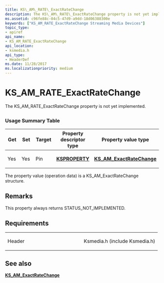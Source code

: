 ```yaml
---
title: KS\_AM\_RATE\_ExactRateChange
description: The KS\_AM\_RATE\_ExactRateChange property is not yet implemented.
ms.assetid: c96fe88c-04c5-47d9-a9dd-18d06388300e
keywords: ["KS_AM_RATE_ExactRateChange Streaming Media Devices"]
topic_type:
- apiref
api_name:
- KS_AM_RATE_ExactRateChange
api_location:
- ksmedia.h
api_type:
- HeaderDef
ms.date: 11/28/2017
ms.localizationpriority: medium
---
```


# KS\_AM\_RATE\_ExactRateChange


The KS\_AM\_RATE\_ExactRateChange property is not yet implemented.

## <span id="ddk_ks_am_rate_exactratechange_ks"></span><span id="DDK_KS_AM_RATE_EXACTRATECHANGE_KS"></span>


### Usage Summary Table

<table>
<colgroup>
<col width="20%" />
<col width="20%" />
<col width="20%" />
<col width="20%" />
<col width="20%" />
</colgroup>
<thead>
<tr class="header">
<th>Get</th>
<th>Set</th>
<th>Target</th>
<th>Property descriptor type</th>
<th>Property value type</th>
</tr>
</thead>
<tbody>
<tr class="odd">
<td><p>Yes</p></td>
<td><p>Yes</p></td>
<td><p>Pin</p></td>
<td><p><a href="https://docs.microsoft.com/windows-hardware/drivers/ddi/ks/ns-ks-ksidentifier" data-raw-source="[&lt;strong&gt;KSPROPERTY&lt;/strong&gt;](/windows-hardware/drivers/ddi/ks/ns-ks-ksidentifier)"><strong>KSPROPERTY</strong></a></p></td>
<td><p><a href="https://docs.microsoft.com/windows-hardware/drivers/ddi/ksmedia/ns-ksmedia-ks_am_exactratechange" data-raw-source="[&lt;strong&gt;KS_AM_ExactRateChange&lt;/strong&gt;](/windows-hardware/drivers/ddi/ksmedia/ns-ksmedia-ks_am_exactratechange)"><strong>KS_AM_ExactRateChange</strong></a></p></td>
</tr>
</tbody>
</table>

 

The property value (operation data) is a KS\_AM\_ExactRateChange structure.

Remarks
-------

This property always returns STATUS\_NOT\_IMPLEMENTED.

Requirements
------------

<table>
<colgroup>
<col width="50%" />
<col width="50%" />
</colgroup>
<tbody>
<tr class="odd">
<td><p>Header</p></td>
<td>Ksmedia.h (include Ksmedia.h)</td>
</tr>
</tbody>
</table>

## See also


[**KS\_AM\_ExactRateChange**](/windows-hardware/drivers/ddi/ksmedia/ns-ksmedia-ks_am_exactratechange)

 

